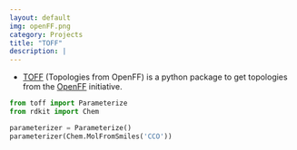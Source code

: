 ```yaml
---
layout: default
img: openFF.png
category: Projects
title: "TOFF"
description: |
---
```


* [TOFF](https://toff.readthedocs.io/en/latest/) (Topologies from OpenFF) is a python package to get topologies from the [OpenFF](https://openforcefield.org/) initiative.

```python
from toff import Parameterize
from rdkit import Chem

parameterizer = Parameterize()
parameterizer(Chem.MolFromSmiles('CCO'))
```